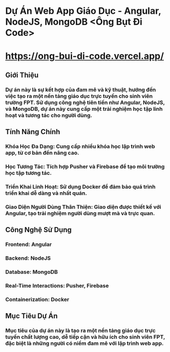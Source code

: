 # Dự Án Web App Giáo Dục - Angular, NodeJS, MongoDB <Ông Bụt Đi Code>
# https://ong-bui-di-code.vercel.app/

## Giới Thiệu
### Dự án này là sự kết hợp của đam mê và kỹ thuật, hướng đến việc tạo ra một nền tảng giáo dục trực tuyến cho sinh viên trường FPT. Sử dụng công nghệ tiên tiến như Angular, NodeJS, và MongoDB, dự án này cung cấp một trải nghiệm học tập linh hoạt và tương tác cho người dùng.

## Tính Năng Chính
### Khóa Học Đa Dạng: Cung cấp nhiều khóa học lập trình web app, từ cơ bản đến nâng cao.
### Học Tương Tác: Tích hợp Pusher và Firebase để tạo môi trường học tập tương tác.
### Triển Khai Linh Hoạt: Sử dụng Docker để đảm bảo quá trình triển khai dễ dàng và nhất quán.
### Giao Diện Người Dùng Thân Thiện: Giao diện được thiết kế với Angular, tạo trải nghiệm người dùng mượt mà và trực quan.

## Công Nghệ Sử Dụng
### Frontend: Angular
### Backend: NodeJS
### Database: MongoDB
### Real-Time Interactions: Pusher, Firebase
### Containerization: Docker

## Mục Tiêu Dự Án
### Mục tiêu của dự án này là tạo ra một nền tảng giáo dục trực tuyến chất lượng cao, dễ tiếp cận và hữu ích cho sinh viên FPT, đặc biệt là những người có niềm đam mê với lập trình web app.
